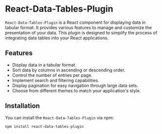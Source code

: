 # React-Data-Tables-Plugin

`React-Data-Tables-Plugin` is a React component for displaying data in tabular format. It provides various features to manage and customize the presentation of your data. This plugin is designed to simplify the process of integrating data tables into your React applications.

## Features

- Display data in a tabular format.
- Sort data by columns in ascending or descending order.
- Control the number of entries per page.
- Implement search and filtering capabilities.
- Display pagination for easy navigation through large data sets.
- Choose from different themes to match your application's style.

## Installation

You can install the `React-Data-Tables-Plugin` via npm:

```bash
npm install react-data-tables-plugin